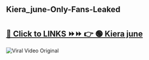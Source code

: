 
 ## Kiera_june-Only-Fans-Leaked

# <h2><a href="https://clipsfans.com/Kiera_june&ref=git">🔗 Click to LINKS ⏩⏩ 👉 🟢 Kiera june </a></h2>

<a href="https://clipsfans.com/Kiera_june&ref=git" rel="nofollow" data-target="animated-image.originalLink"><img src="https://i.ibb.co.com/xMMVF88/686577567.gif" alt="Viral Video Original" style="max-width: 100%; display: inline-block;" data-target="animated-image.originalImage"></a>
